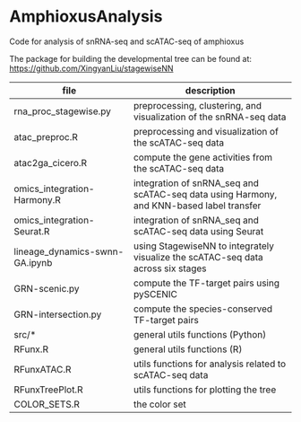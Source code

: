 # AmphioxusAnalysis

Code for analysis of snRNA-seq and scATAC-seq of amphioxus

The package for building the developmental tree can be found at: https://github.com/XingyanLiu/stagewiseNN

| file                           | description                                                                              |
|--------------------------------|------------------------------------------------------------------------------------------|
| rna_proc_stagewise.py          | preprocessing, clustering, and visualization of the snRNA-seq data                       |
| atac_preproc.R                 | preprocessing and visualization of the scATAC-seq data                                   |
| atac2ga_cicero.R               | compute the gene activities from the scATAC-seq data                                     |
| omics_integration-Harmony.R    | integration of snRNA_seq and scATAC-seq data using Harmony, and KNN-based label transfer |
| omics_integration-Seurat.R     | integration of snRNA_seq and scATAC-seq data using Seurat                                |
| lineage_dynamics-swnn-GA.ipynb | using StagewiseNN to integrately visualize the scATAC-seq data across six stages         |
| GRN-scenic.py                  | compute the TF-target pairs using pySCENIC                                               |
| GRN-intersection.py            | compute the species-conserved TF-target pairs                                            |
| src/*                          | general utils functions (Python)                                                         |
| RFunx.R                        | general utils functions (R)                                                              |
| RFunxATAC.R                    | utils functions for analysis related to scATAC-seq data                                  |
| RFunxTreePlot.R                | utils functions for plotting the tree                                                    |
| COLOR_SETS.R                   | the color set                                                                            |


